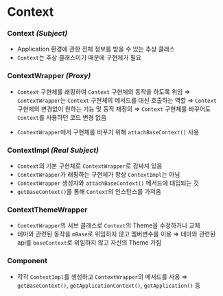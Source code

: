 # Context

### Context *(Subject)*
- Application 환경에 관한 전체 정보를 받을 수 있는 추상 클래스
- `Context`는 추상 클래스이기 때문에 구현체가 필요

### ContextWrapper *(Proxy)*
- `Context` 구현체를 래핑하여 `Context` 구현체의 동작을 하도록 위임
    ⇒ `ContextWrapper`는 `Context` 구현체의 메서드를 대신 호출하는 역할 
    ⇒ `Context` 구현체의 변경없이 원하는 기능 및 동작 재정의
    ⇒ `Context` 구현체를 바꾸어도 `Context`를 사용하던 코드 변경 없음

- `ContextWrapper`에서 구현체를 바꾸기 위해 `attachBaseContext()` 사용

### ContextImpl *(Real Subject)*
- `Context`의 기본 구현체로 `ContextWrapper`로 감싸져 있음
- `ContextWrapper`가 래핑하는 구현체가 항상 `ContextImpl`는 아님
- `ContextWrapper` 생성자와 `attachBaseContext()` 메서드에 대입되는 것
- `getBaseContext()`를 통해 `Context`의 인스턴스를 가져옴

### ContextThemeWrapper
- `ContextWrapper`의 서브 클래스로 `Context`의 Theme을 수정하거나 교체
- 테마와 관련된 동작을 `mBase`로 위임하지 않고 멤버변수를 이용
    ⇒ 테마와 관련된 api를 `baseContext`로 위임하지 않고 자신의 Theme 가짐
    
### Component
- 각각 `ContextImpl`를 생성하고 `ContextWrapper`의 메서드를 사용
    ⇒ `getBaseContext()`, `getApplicationContext()`, `getApplication()` 등
